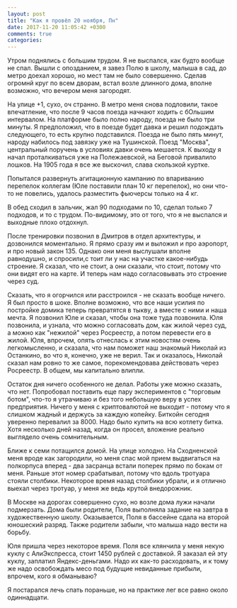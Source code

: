```yaml
---
layout: post
title: "Как я провёл 20 ноября, Пн"
date: 2017-11-20 11:05:42 +0300
comments: true
categories: 
---
```

Утром поднялись с большим трудом. Я не выспался, как будто вообще не спал. Вышли с опозданием, я завез Полю в школу, малыша в сад, до метро доехал хорошо, но мест там не было совершенно. Сделав огромнй круг по всем дворам, встал возле длинного дома, вполне возможно, что вечером меня загородят.

На улице +1, сухо, оч странно. В метро меня снова подловили, такое впечатление, что после 9 часов поезда начнают ходить с бОльшим интервалом. На платформе было полно народу, поезда не было три минуты. Я предположил, что в поезде будет давка и решил подождать следующего, то есть крупно подставился. Поезда не было пять минут, народу набилось под завязку уже на Тушинской. Поезд "Москва", центральный поручень в условиях давки очень мешается.  К выходу я начал проталкиваться уже на Полежаевской, на Беговой привалило лошков. На 1905 года я все же выскочил, слава скользкой куртке.

Попытался развернуть агитационную кампанию по впариванию перепелок коллегам (Юле поставили план 10 кг перепелок), но они что-то не повелись, удалось разместить фьючерсы только на 4 кг.

В обед сходил в зальчик, жал 90 подходами по 10, сделал только 7 подходов, и то с трудом. По-видимому, это от того, что я не выспался и выходные плохо отдохнул.

После тренировки позвонил в Дмитров в отдел архитектуры, и дозвонился моментально. Я прямо сразу им и выложил и про аэропорт, и про новый закон 135. Однако они меня выслушали вполне равнодушно, и спросили,с тоит ли у нас на участке какое-нибудь строение. Я сказал, что не стоит, а они сказали, что стоит, потому что они видят его на карте. И теперь нам надо согласовывать это строение через суд.

Сказать, что я огорчился или расстроился - не сказать вообще ничего. Я был просто в шоке. Вполне возможно, что все наши усилия по постройке домика теперь превратятся в тыкву, а вместе с ними и наша мечта. Я позвонил Юле и сказал, чтобы она тоже туда позвонила. Юля позвонила, и узнала, что можно согласовать дом, как жилой через суд, а можно как "нежилой" через Росреестр, а потом перевести его в жилой. Юля, впрочем, опять отнеслась к этим новостям очень легкомысленно, и сказала, что нам поможет наш знакомый Николай из Останкино, во что я, конечно, уже не верил. Так и оказалось, Николай сказал нам ровно то же самое, порекомендовава действовать через Росреестр. В общем, мы капитально влипли.

Остаток дня ничего особенного не делал. Работы уже можно сказать, что нет. Попробовал поставить еще пару экспериментов с "торговым ботом", что-то я утрачиваю и без того небольшую веру в успех предприятия. Ничего у меня с криптовалютой не выходит - потому что я слишком жадный и держусь за каждую копейку. Биткойн сегодня уверенно перевалил за 8000. Надо было купить на всю котлету битка. Хотя несколько дней назад, когда он просел, вложение реально выглядело очень сомнительным.

Ближе к семи потащился домой. На улице холодно. На Сходненской меня вроде как загородили, но меня спас мой прием выдвигаться на полкорпуса вперед - два засранца встали поперек прямо по бокам от меня. Раньше этот номер срабатывал, потому что вдоль тротуара стояли столбики. Некоторое время назад столбики убрали, и я отлично выехал через тротуар, у меня же ведь крутой внедорожник.

В Москве на дорогах совершенно сухо, но возле дома лужи начали подмерзать. Дома были родители, Поля выполняла задание на завтра в художественную школу. Оказывается, Поля в бассейне сдала на второй юношеский разряд. Также родители забыли, что малыша надо вести на борьбу.

Юля пришла через некоторое время. Поля все клянчила у меня некую куклу с АлиЭкспресса, стоит 1450 рублей с доставкой. Я заказал ей эту куклу, заплатил Яндекс-деньгами. Надо их как-то расходовать, и к тому же надо освобождать месо под будущие невиданные прибыли, впрочем, кого я обманываю?

Я постарался лечь спать пораньше, но на практике лег все равно около одиннадцати.